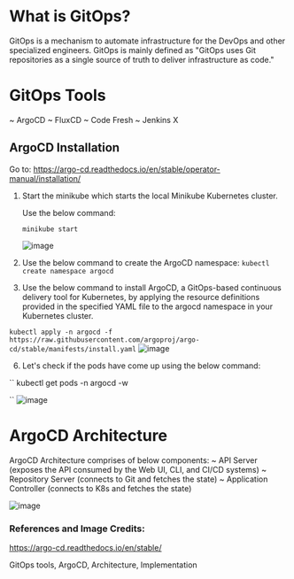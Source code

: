 # What is GitOps?

GitOps is a mechanism to automate infrastructure for the DevOps and other specialized engineers.
GitOps is mainly defined as "GitOps uses Git repositories as a single source of truth to deliver infrastructure as code."

# GitOps Tools
~ ArgoCD
~ FluxCD
~ Code Fresh
~ Jenkins X

## ArgoCD Installation
Go to: https://argo-cd.readthedocs.io/en/stable/operator-manual/installation/

1. Start the minikube which starts the local Minikube Kubernetes cluster.

   Use the below command:
   
   `` minikube start
   ``

   ![image](https://github.com/itsnehagarg/GitOpsInAction/assets/20385826/74b8d43c-05c2-4732-aaea-cf5444b6d9c8)

3. Use the below command to create the ArgoCD namespace:
`` kubectl create namespace argocd
``
5. Use the below command to install ArgoCD, a GitOps-based continuous delivery tool for Kubernetes, by applying the resource definitions provided in the specified YAML file to the argocd namespace in your Kubernetes cluster.
   
`` kubectl apply -n argocd -f https://raw.githubusercontent.com/argoproj/argo-cd/stable/manifests/install.yaml
``
 ![image](https://github.com/itsnehagarg/GitOpsInAction/assets/20385826/72998e21-57e6-4bc6-8526-edbd1254586d)

6. Let's check if the pods have come up using the below command:

`` kubectl get pods -n argocd -w

``
![image](https://github.com/itsnehagarg/GitOpsInAction/assets/20385826/7fc80557-1807-4195-8c3c-4b0ed5134ea0)


# ArgoCD Architecture

ArgoCD Architecture comprises of below components:
~ API Server (exposes the API consumed by the Web UI, CLI, and CI/CD systems)
~ Repository Server (connects to Git and fetches the state)
~ Application Controller (connects to K8s and fetches the state)

![image](https://github.com/itsnehagarg/GitOpsInAction/assets/20385826/62baca87-9bcb-4a35-a3db-fb0f2562bb4a)

### References and Image Credits:
https://argo-cd.readthedocs.io/en/stable/















GitOps tools, ArgoCD, Architecture, Implementation
